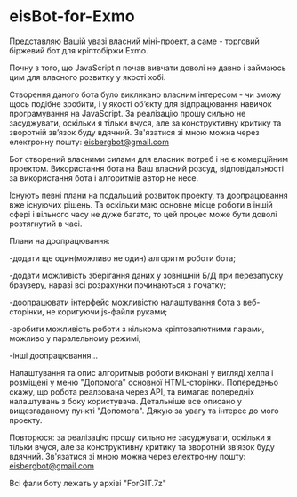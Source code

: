 # eisBot-for-Exmo

Представляю Вашій увазі власний міні-проект, а саме - торговий біржевий бот для кріптобіржи Exmo.

Почну з того, що JavaScript я почав вивчати доволі не давно і займаюсь цим для власного розвитку у якості хобі.

Створення даного бота було викликано власним інтересом - чи зможу щось подібне зробити, і у якості об’єкту для відпрацювання навичок програмування на JavaScript. За реалізацію прошу сильно не засуджувати, оскільки я тільки вчуся, але за конструктивну критику та зворотній зв’язок буду вдячний. Зв'язатися зі мною можна через електронну пошту: eisbergbot@gmail.com

Бот створений власними силами для власних потреб і не є комерційним проектом. Використання бота на Ваш власний розсуд, відповідальності за використання бота і алгоритмів автор не несе.

Існують певні плани на подальший розвиток проекту, та доопрацювання вже існуючих рішень. Та оскільки маю основне місце роботи в іншій сфері і вільного часу не дуже багато, то цей процес може бути доволі розтягнутий в часі.

Плани на доопрацювання:

-додати ще один(можливо не один) алгоритм роботи бота;

-додати можливість зберігання даних у зовнішній Б/Д при перезапуску браузеру, наразі всі розрахунки починаються з початку;

-доопрацювати інтерфейс можливістю налаштування бота з веб-сторінки, не коригуючи js-файли руками;

-зробити можливість роботи з кількома кріптовалютними парами, можливо у паралельному режимі;

-інші доопрацювання...

Налаштування та опис алгоритмыв роботи виконані у вигляді хелпа і розміщені у меню "Допомога" основної HTML-сторінки. Попереденьо скажу, що робота реалзована через API, та вимагає попередніх налаштувань з боку користувача. Детальніше все описано у вищезгаданому пункті "Допомога". Дякую за увагу та інтерес до мого проекту.

Повторюся: за реалізацію прошу сильно не засуджувати, оскільки я тільки вчуся, але за конструктивну критику та зворотній зв’язок буду вдячний. Зв'язатися зі мною можна через електронну пошту: eisbergbot@gmail.com

Всі фали боту лежать у архіві "ForGIT.7z"
